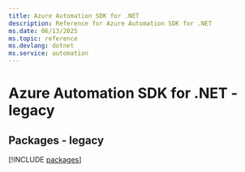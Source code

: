 ```yaml
---
title: Azure Automation SDK for .NET
description: Reference for Azure Automation SDK for .NET
ms.date: 06/13/2025
ms.topic: reference
ms.devlang: dotnet
ms.service: automation
---
```

# Azure Automation SDK for .NET - legacy
## Packages - legacy
[!INCLUDE [packages](automation-index.md)]